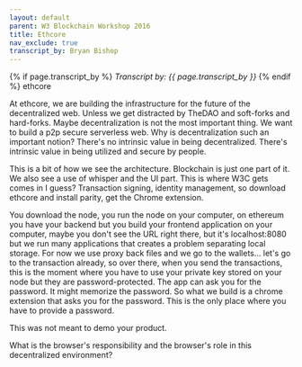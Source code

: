 ```yaml
---
layout: default
parent: W3 Blockchain Workshop 2016
title: Ethcore
nav_exclude: true
transcript_by: Bryan Bishop
---
```


{% if page.transcript_by %} <i>Transcript by:
{{ page.transcript_by }}</i> {% endif %} ethcore

At ethcore, we are building the infrastructure for the future of the
decentralized web. Unless we get distracted by TheDAO and soft-forks and
hard-forks. Maybe decentralization is not the most important thing. We
want to build a p2p secure serverless web. Why is decentralization such
an important notion? There's no intrinsic value in being decentralized.
There's intrinsic value in being utilized and secure by people.

This is a bit of how we see the architecture. Blockchain is just one
part of it. We also see a use of whisper and the UI part. This is where
W3C gets comes in I guess? Transaction signing, identity management, so
download ethcore and install parity, get the Chrome extension.

You download the node, you run the node on your computer, on ethereum
you have your backend but you build your frontend application on your
computer, maybe you don't see the URL right there, but it's
localhost:8080 but we run many applications that creates a problem
separating local storage. For now we use proxy back files and we go to
the wallets... let's go to the transaction already, so over there, when
you send the transactions, this is the moment where you have to use your
private key stored on your node but they are password-protected. The app
can ask you for the password. It might memorize the password. So what we
build is a chrome extension that asks you for the password. This is the
only place where you have to provide a password.

This was not meant to demo your product.

What is the browser's responsibility and the browser's role in this
decentralized environment?
